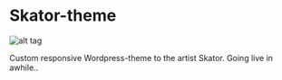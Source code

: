 # Skator-theme

![alt tag](https://raw.githubusercontent.com/pedersjogren/Skator-theme/blob/master/screenshot.png)


Custom responsive Wordpress-theme to the artist Skator. Going live in awhile..
